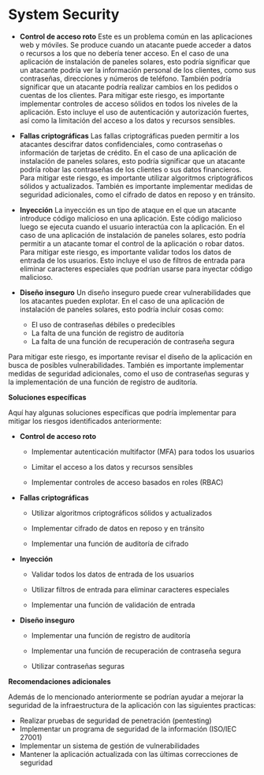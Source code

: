 # System Security

 -  **Control de acceso roto**
Este es un problema común en las aplicaciones web y móviles. Se produce cuando un atacante puede acceder a datos o recursos a los que no debería tener acceso. En el caso de una aplicación de instalación de paneles solares, esto podría significar que un atacante podría ver la información personal de los clientes, como sus contraseñas, direcciones y números de teléfono. También podría significar que un atacante podría realizar cambios en los pedidos o cuentas de los clientes.
Para mitigar este riesgo, es importante implementar controles de acceso sólidos en todos los niveles de la aplicación. Esto incluye el uso de autenticación y autorización fuertes, así como la limitación del acceso a los datos y recursos sensibles.

-   **Fallas criptográficas**
Las fallas criptográficas pueden permitir a los atacantes descifrar datos confidenciales, como contraseñas o información de tarjetas de crédito. En el caso de una aplicación de instalación de paneles solares, esto podría significar que un atacante podría robar las contraseñas de los clientes o sus datos financieros.
Para mitigar este riesgo, es importante utilizar algoritmos criptográficos sólidos y actualizados. También es importante implementar medidas de seguridad adicionales, como el cifrado de datos en reposo y en tránsito.

-   **Inyección**
La inyección es un tipo de ataque en el que un atacante introduce código malicioso en una aplicación. Este código malicioso luego se ejecuta cuando el usuario interactúa con la aplicación. En el caso de una aplicación de instalación de paneles solares, esto podría permitir a un atacante tomar el control de la aplicación o robar datos.
Para mitigar este riesgo, es importante validar todos los datos de entrada de los usuarios. Esto incluye el uso de filtros de entrada para eliminar caracteres especiales que podrían usarse para inyectar código malicioso.

-   **Diseño inseguro**
Un diseño inseguro puede crear vulnerabilidades que los atacantes pueden explotar. En el caso de una aplicación de instalación de paneles solares, esto podría incluir cosas como:
	-   El uso de contraseñas débiles o predecibles
	-   La falta de una función de registro de auditoría
	-   La falta de una función de recuperación de contraseña segura

Para mitigar este riesgo, es importante revisar el diseño de la aplicación en busca de posibles vulnerabilidades. También es importante implementar medidas de seguridad adicionales, como el uso de contraseñas seguras y la implementación de una función de registro de auditoría.

**Soluciones específicas**

Aquí hay algunas soluciones específicas que podría implementar para mitigar los riesgos identificados anteriormente:

-   **Control de acceso roto**
    
	-   Implementar autenticación multifactor (MFA) para todos los usuarios
    
	-   Limitar el acceso a los datos y recursos sensibles
    
	-   Implementar controles de acceso basados en roles (RBAC)
    
-   **Fallas criptográficas**
    
	-   Utilizar algoritmos criptográficos sólidos y actualizados
    
	-   Implementar cifrado de datos en reposo y en tránsito
    
	-   Implementar una función de auditoría de cifrado
    
-   **Inyección**
    
	-   Validar todos los datos de entrada de los usuarios
    
	-   Utilizar filtros de entrada para eliminar caracteres especiales
    
	-   Implementar una función de validación de entrada
    
-   **Diseño inseguro**
    
	-   Implementar una función de registro de auditoría
    
	-   Implementar una función de recuperación de contraseña segura
    
	-   Utilizar contraseñas seguras
    

**Recomendaciones adicionales**

Además de lo mencionado anteriormente se podrían ayudar a mejorar la seguridad de la infraestructura de la aplicación con las siguientes practicas:

-   Realizar pruebas de seguridad de penetración (pentesting)
-   Implementar un programa de seguridad de la información (ISO/IEC 27001)
-   Implementar un sistema de gestión de vulnerabilidades
-    Mantener la aplicación actualizada con las últimas correcciones de seguridad